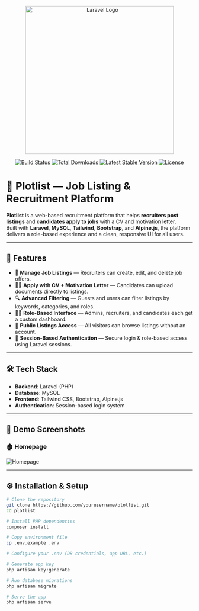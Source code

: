 <p align="center"><a href="https://laravel.com" target="_blank"><img src="https://raw.githubusercontent.com/laravel/art/master/logo-lockup/5%20SVG/2%20CMYK/1%20Full%20Color/laravel-logolockup-cmyk-red.svg" width="400" alt="Laravel Logo"></a></p>

<p align="center">
<a href="https://github.com/laravel/framework/actions"><img src="https://github.com/laravel/framework/workflows/tests/badge.svg" alt="Build Status"></a>
<a href="https://packagist.org/packages/laravel/framework"><img src="https://img.shields.io/packagist/dt/laravel/framework" alt="Total Downloads"></a>
<a href="https://packagist.org/packages/laravel/framework"><img src="https://img.shields.io/packagist/v/laravel/framework" alt="Latest Stable Version"></a>
<a href="https://packagist.org/packages/laravel/framework"><img src="https://img.shields.io/packagist/l/laravel/framework" alt="License"></a>
</p>

# 📄 Plotlist — Job Listing & Recruitment Platform

**Plotlist** is a web-based recruitment platform that helps **recruiters post listings** and **candidates apply to jobs** with a CV and motivation letter.  
Built with **Laravel**, **MySQL**, **Tailwind**, **Bootstrap**, and **Alpine.js**, the platform delivers a role-based experience and a clean, responsive UI for all users.

---

## 🚀 Features

- 📄 **Manage Job Listings** — Recruiters can create, edit, and delete job offers.
- 🧑‍💼 **Apply with CV + Motivation Letter** — Candidates can upload documents directly to listings.
- 🔍 **Advanced Filtering** — Guests and users can filter listings by keywords, categories, and roles.
- 🧑‍🔒 **Role-Based Interface** — Admins, recruiters, and candidates each get a custom dashboard.
- 👀 **Public Listings Access** — All visitors can browse listings without an account.
- 💾 **Session-Based Authentication** — Secure login & role-based access using Laravel sessions.

---

## 🛠️ Tech Stack

- **Backend**: Laravel (PHP)
- **Database**: MySQL
- **Frontend**: Tailwind CSS, Bootstrap, Alpine.js
- **Authentication**: Session-based login system

---

## 📸 Demo Screenshots

### 🏠 Homepage
![Homepage](./public/assets/images/homepage.png)

---

## ⚙️ Installation & Setup

```bash
# Clone the repository
git clone https://github.com/yourusername/plotlist.git
cd plotlist

# Install PHP dependencies
composer install

# Copy environment file
cp .env.example .env

# Configure your .env (DB credentials, app URL, etc.)

# Generate app key
php artisan key:generate

# Run database migrations
php artisan migrate

# Serve the app
php artisan serve




